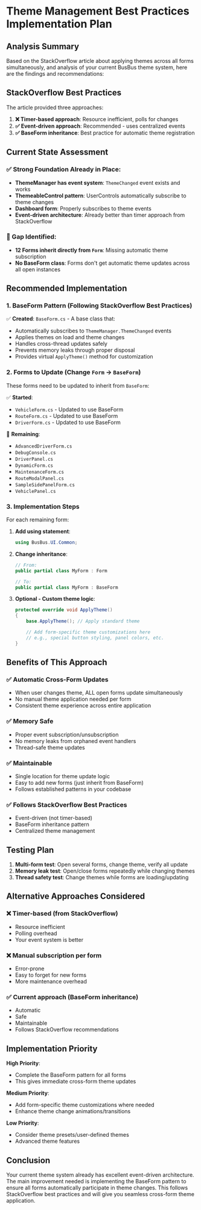 # Theme Management Best Practices Implementation Plan

## Analysis Summary

Based on the StackOverflow article about applying themes across all forms simultaneously, and analysis of your current BusBus theme system, here are the findings and recommendations:

## StackOverflow Best Practices

The article provided three approaches:

1. **❌ Timer-based approach**: Resource inefficient, polls for changes
2. **✅ Event-driven approach**: Recommended - uses centralized events
3. **✅ BaseForm inheritance**: Best practice for automatic theme registration

## Current State Assessment

### ✅ Strong Foundation Already in Place:
- **ThemeManager has event system**: `ThemeChanged` event exists and works
- **ThemeableControl pattern**: UserControls automatically subscribe to theme changes
- **Dashboard form**: Properly subscribes to theme events
- **Event-driven architecture**: Already better than timer approach from StackOverflow

### 🔧 Gap Identified:
- **12 Forms inherit directly from `Form`**: Missing automatic theme subscription
- **No BaseForm class**: Forms don't get automatic theme updates across all open instances

## Recommended Implementation

### 1. **BaseForm Pattern** (Following StackOverflow Best Practices)

✅ **Created**: `BaseForm.cs` - A base class that:
- Automatically subscribes to `ThemeManager.ThemeChanged` events
- Applies themes on load and theme changes
- Handles cross-thread updates safely
- Prevents memory leaks through proper disposal
- Provides virtual `ApplyTheme()` method for customization

### 2. **Forms to Update** (Change `Form` → `BaseForm`)

These forms need to be updated to inherit from `BaseForm`:

✅ **Started**:
- `VehicleForm.cs` - Updated to use BaseForm
- `RouteForm.cs` - Updated to use BaseForm
- `DriverForm.cs` - Updated to use BaseForm

🔧 **Remaining**:
- `AdvancedDriverForm.cs`
- `DebugConsole.cs`
- `DriverPanel.cs`
- `DynamicForm.cs`
- `MaintenanceForm.cs`
- `RouteModalPanel.cs`
- `SampleSidePanelForm.cs`
- `VehiclePanel.cs`

### 3. **Implementation Steps**

For each remaining form:

1. **Add using statement**:
   ```csharp
   using BusBus.UI.Common;
   ```

2. **Change inheritance**:
   ```csharp
   // From:
   public partial class MyForm : Form

   // To:
   public partial class MyForm : BaseForm
   ```

3. **Optional - Custom theme logic**:
   ```csharp
   protected override void ApplyTheme()
   {
       base.ApplyTheme(); // Apply standard theme

       // Add form-specific theme customizations here
       // e.g., special button styling, panel colors, etc.
   }
   ```

## Benefits of This Approach

### ✅ **Automatic Cross-Form Updates**
- When user changes theme, ALL open forms update simultaneously
- No manual theme application needed per form
- Consistent theme experience across entire application

### ✅ **Memory Safe**
- Proper event subscription/unsubscription
- No memory leaks from orphaned event handlers
- Thread-safe theme updates

### ✅ **Maintainable**
- Single location for theme update logic
- Easy to add new forms (just inherit from BaseForm)
- Follows established patterns in your codebase

### ✅ **Follows StackOverflow Best Practices**
- Event-driven (not timer-based)
- BaseForm inheritance pattern
- Centralized theme management

## Testing Plan

1. **Multi-form test**: Open several forms, change theme, verify all update
2. **Memory leak test**: Open/close forms repeatedly while changing themes
3. **Thread safety test**: Change themes while forms are loading/updating

## Alternative Approaches Considered

### ❌ **Timer-based** (from StackOverflow)
- Resource inefficient
- Polling overhead
- Your event system is better

### ❌ **Manual subscription per form**
- Error-prone
- Easy to forget for new forms
- More maintenance overhead

### ✅ **Current approach** (BaseForm inheritance)
- Automatic
- Safe
- Maintainable
- Follows StackOverflow recommendations

## Implementation Priority

**High Priority**:
- Complete the BaseForm pattern for all forms
- This gives immediate cross-form theme updates

**Medium Priority**:
- Add form-specific theme customizations where needed
- Enhance theme change animations/transitions

**Low Priority**:
- Consider theme presets/user-defined themes
- Advanced theme features

## Conclusion

Your current theme system already has excellent event-driven architecture. The main improvement needed is implementing the BaseForm pattern to ensure all forms automatically participate in theme changes. This follows StackOverflow best practices and will give you seamless cross-form theme application.
